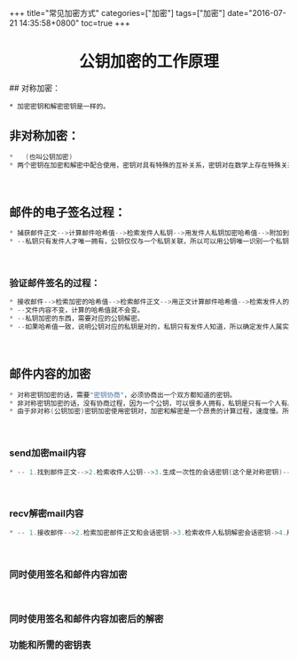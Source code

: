 +++
title="常见加密方式"
categories=["加密"] 
tags=["加密"] 
date="2016-07-21 14:35:58+0800"
toc=true
+++



<h1><center>公钥加密的工作原理</center></h1>
## 对称加密：

```
* 加密密钥和解密密钥是一样的。
```

## 非对称加密：

```c
*	(也叫公钥加密)
* 两个密钥在加密和解密中配合使用，密钥对具有特殊的互补关系，密钥对在数学上存在特殊关系。
```

<br>

## 邮件的电子签名过程：

```c
* 捕获邮件正文-->计算邮件哈希值-->检索发件人私钥-->用发件人私钥加密哈希值-->附加到邮件底部(明文签名)/与原始邮件组合成二进制附件(不透明签名)-->发送mail
* --私钥只有发件人才唯一拥有，公钥仅仅与一个私钥关联，所以可以用公钥唯一识别一个私钥。
```

<br>

### 验证邮件签名的过程：



```c
* 接收邮件-->检索加密的哈希值-->检索邮件正文-->用正文计算邮件哈希值-->检索发件人的公钥-->用发件人公钥解密签名(加密的哈希值)-->和计算的哈希值对比-->验证签名邮件
* --文件内容不变，计算的哈希值就不会变。
* --私钥加密的东西，需要对应的公钥解密。
* --如果哈希值一致，说明公钥对应的私钥是对的，私钥只有发件人知道，所以确定发件人属实。

```

<br>

## 邮件内容的加密

```c
* 对称密钥加密的话，需要"密钥协商"，必须协商出一个双方都知道的密钥。
* 非对称密钥加密的话，没有协商过程，因为一个公钥，可以很多人拥有，私钥是只有一个人有。
* 由于非对称(公钥加密)密钥加密使用密钥对，加密和解密是一个昂贵的计算过程，速度慢。所以这么做呗......
```

<br>

### send加密mail内容

```c
* -- 1.找到邮件正文-->2.检索收件人公钥-->3.生成一次性的会话密钥(这个是对称密钥)-->4.用会话密钥加密正文-->5.用收件人公钥加密会话密钥，并附到邮件-->6.发送邮件
```

<br>

### recv解密mail内容

```c
* -- 1.接收邮件-->2.检索加密邮件正文和会话密钥->3.检索收件人私钥解密会话密钥->4.用解密的会话密钥解密正文->5.解密邮件返回给收件人

```

<br>

### 同时使用签名和邮件内容加密

<br>

### 同时使用签名和邮件内容加密后的解密




### 功能和所需的密钥表
